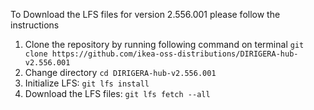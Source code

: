 To Download the LFS files for version 2.556.001 please follow the instructions

1. Clone the repository by running following command on terminal `git clone https://github.com/ikea-oss-distributions/DIRIGERA-hub-v2.556.001`
2. Change directory `cd DIRIGERA-hub-v2.556.001`
3. Initialize LFS: `git lfs install`
4. Download the LFS files: `git lfs fetch --all`
